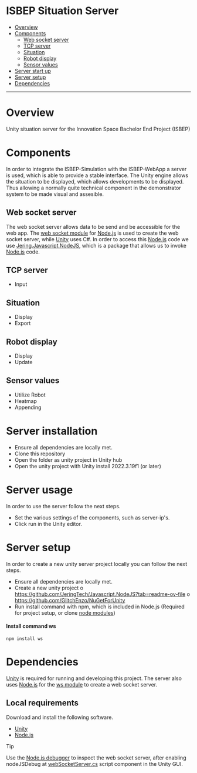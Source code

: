 ISBEP Situation Server
=============================

 - [Overview](#overview)
 - [Components](#components)
   - [Web socket server](#web-socket-server)
   - [TCP server](#tcp-server)
   - [Situation](#situation)
   - [Robot display](#robot-display)
   - [Sensor values](#sensor-values)
 - [Server start up](#server-usage)
 - [Server setup](#server-setup)
 - [Dependencies](#dependencies)

-----------------------------

# Overview
Unity situation server for the Innovation Space Bachelor End Project (ISBEP)

# Components
In order to integrate the ISBEP-Simulation with the ISBEP-WebApp a server is used, which is able to provide a stable interface. The Unity engine allows the situation to be displayed, which allows developments to be displayed. Thus allowing a normally quite technical component in the demonstrator system to be made visual and assesible.

## Web socket server
The web socket server allows data to be send and be accessible for the web app. The [web socket module](https://github.com/websockets/ws) for [Node.js](https://nodejs.org/en/) is used to create the web socket server, while [Unity](https://unity.com) uses C#. In order to access this [Node.js](https://nodejs.org/en/) code we use [Jering.Javascript.NodeJS](https://github.com/JeringTech/Javascript.NodeJS), which is a package that allows us to invoke [Node.js](https://nodejs.org/en/) code.

## TCP server
- Input

## Situation
- Display
- Export

## Robot display
- Display
- Update

## Sensor values
- Utilize Robot
- Heatmap
- Appending

# Server installation
- Ensure all dependencies are locally met.
- Clone this repository
- Open the folder as unity project in Unity hub
- Open the unity project with Unity install 2022.3.19f1 (or later)

# Server usage
In order to use the server follow the next steps.
- Set the various settings of the components, such as server-ip's.
- Click run in the Unity editor.

# Server setup
In order to create a new unity server project locally you can follow the next steps.
- Ensure all dependencies are locally met.
- Create a new unity project
o	https://github.com/JeringTech/Javascript.NodeJS?tab=readme-ov-file
o	https://github.com/GlitchEnzo/NuGetForUnity
- Run install command with npm, which is included in Node.js (Required for project setup, or clone [node modules](node_modules))

#### Install command ws
    npm install ws

# Dependencies
[Unity](https://unity.com/download) is required for running and developing this project. The server also uses [Node.js](https://nodejs.org/en/download/) for the [ws module](https://github.com/websockets/ws) to create a web socket server.

## Local requirements
Download and install the following software.
- [Unity](https://unity.com/download)
- [Node.js](https://nodejs.org/en/download/)

> [!TIP]
> Use the [Node.js debugger](https://nodejs.org/en/learn/getting-started/debugging) to inspect the web socket server, after enabling nodeJSDebug at [webSocketServer.cs](Assets/Scripts/Connection/WebSocket/WebSocketServer.cs) script component in the Unity GUI.
